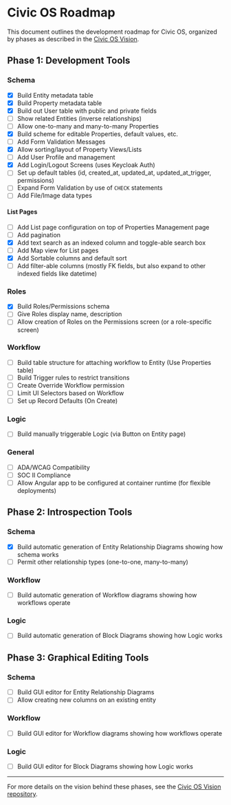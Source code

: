 # Civic OS Roadmap

This document outlines the development roadmap for Civic OS, organized by phases as described in the [Civic OS Vision](https://github.com/civic-os/vision).

## Phase 1: Development Tools

### Schema
- [x] Build Entity metadata table
- [x] Build Property metadata table
- [x] Build out User table with public and private fields
- [ ] Show related Entities (inverse relationships)
- [ ] Allow one-to-many and many-to-many Properties
- [x] Build scheme for editable Properties, default values, etc.
- [ ] Add Form Validation Messages
- [x] Allow sorting/layout of Property Views/Lists
- [ ] Add User Profile and management
- [x] Add Login/Logout Screens (uses Keycloak Auth)
- [ ] Set up default tables (id, created_at, updated_at, updated_at_trigger, permissions)
- [ ] Expand Form Validation by use of `CHECK` statements
- [ ] Add File/Image data types

#### List Pages
- [ ] Add List page configuration on top of Properties Management page
- [ ] Add pagination
- [x] Add text search as an indexed column and toggle-able search box
- [ ] Add Map view for List pages
- [x] Add Sortable columns and default sort
- [ ] Add filter-able columns (mostly FK fields, but also expand to other indexed fields like datetime)

### Roles
- [x] Build Roles/Permissions schema
- [ ] Give Roles display name, description
- [ ] Allow creation of Roles on the Permissions screen (or a role-specific screen)

### Workflow
- [ ] Build table structure for attaching workflow to Entity (Use Properties table)
- [ ] Build Trigger rules to restrict transitions
- [ ] Create Override Workflow permission
- [ ] Limit UI Selectors based on Workflow
- [ ] Set up Record Defaults (On Create)

### Logic
- [ ] Build manually triggerable Logic (via Button on Entity page)

### General
- [ ] ADA/WCAG Compatibility
- [ ] SOC II Compliance
- [ ] Allow Angular app to be configured at container runtime (for flexible deployments)

## Phase 2: Introspection Tools

### Schema
- [x] Build automatic generation of Entity Relationship Diagrams showing how schema works
- [ ] Permit other relationship types (one-to-one, many-to-many)

### Workflow
- [ ] Build automatic generation of Workflow diagrams showing how workflows operate

### Logic
- [ ] Build automatic generation of Block Diagrams showing how Logic works

## Phase 3: Graphical Editing Tools

### Schema
- [ ] Build GUI editor for Entity Relationship Diagrams
- [ ] Allow creating new columns on an existing entity

### Workflow
- [ ] Build GUI editor for Workflow diagrams showing how workflows operate

### Logic
- [ ] Build GUI editor for Block Diagrams showing how Logic works

---

For more details on the vision behind these phases, see the [Civic OS Vision repository](https://github.com/civic-os/vision).
